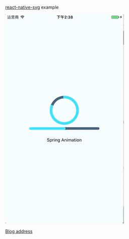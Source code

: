 [react-native-svg](https://github.com/react-native-community/react-native-svg) example

![进度条效果图](https://github.com/troyz/blog-resources/blob/master/images/react-native-svg.gif?raw=true)

[Blog address]()